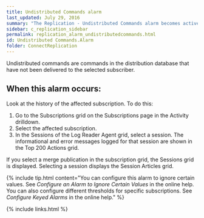 ```yaml
---
title: Undistributed Commands alarm
last_updated: July 29, 2016
summary: "The Replication - Undistributed Commands alarm becomes active when the number of undistributed commands exceeds a threshold."
sidebar: c_replication_sidebar
permalink: replication_alarm_undistributedcommands.html
id: Undistributed Commands.Alarm
folder: ConnectReplication
---
```



Undistributed commands are commands in the distribution database that have not been delivered to the selected subscriber.

## When this alarm occurs:

Look at the history of the affected subscription. To do this:

1. Go to the Subscriptions grid on the Subscriptions page in the Activity drilldown.
2. Select the affected subscription.
3. In the Sessions of the Log Reader Agent grid, select a session. The informational and error messages logged for that session are shown in the Top 200 Actions grid.

  If you select a merge publication in the subscription grid, the Sessions grid is displayed. Selecting a session displays the Session Articles grid.

{% include tip.html content="You can configure this alarm to ignore certain values. See *Configure an Alarm to Ignore Certain Values* in the online help. You can also configure different thresholds for specific subscriptions. See *Configure Keyed Alarms* in the online help." %}




{% include links.html %}
﻿
